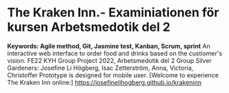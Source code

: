 # The Kraken Inn.- Examiniationen för kursen Arbetsmedotik del 2 
**Keywords: Agile method, Git, Jasmine test, Kanban, Scrum, sprint**
An interactive web interface to order food and drinks based on the custiomer's vision. 
FE22 KYH Group Project 2022, Arbetsmedotik del 2
Group Silver Gardeners:
Josefine Li Högberg, Isac Zetterström, Anna, Victoria, Christoffer
Prototype is designed for mobile user.
[Welcome to experience The Kraken Inn online:] https://josefinelihogberg.github.io/krakeninn
